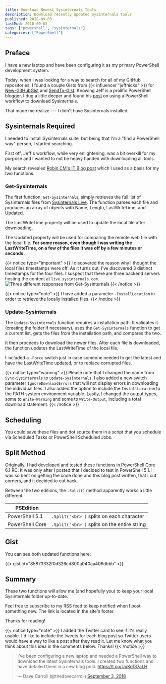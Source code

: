 ```yaml
---
title: Download Newest Sysinternals Tools
description: Download recently updated Sysinternals tools
published: 2018-09-03
lastMod: 2018-09-05
tags: ["powershell", "sysinternals"]
categories: ["PowerShell"]
---
```


## Preface

I have a new laptop and have been configuring it as my primary PowerShell development system.

Today, when I was looking for a way to search for all of my GitHub repositories, I found a couple Gists from
{{< influencer "jeffhicks" >}} for [New-GitHubGist](https://gist.github.com/jdhitsolutions/06cb62bf3eb4f0a1f7d82ed39b1e56ca) and
[SendTo-Gist](https://gist.github.com/jdhitsolutions/345a6b8e4c47440df5fb1dbcb987cb3e).
Knowing Jeff is a prolific PowerShell blogger, I dug a little deeper and found his
[post](http://jdhitsolutions.com/blog/powershell/4895/friday-fun-a-sysinternals-powershell-workflow/)
on using a PowerShell workflow to download Sysinternals.

That made me realize --- I didn't have Sysinternals installed.

## Sysinternals Required

I needed to install Sysinternals suite, but being that I'm a "find a PowerShell way" person, I started searching.

First off, Jeff's workflow, while very enlightening, was a bit overkill for my purpose and I wanted to not be heavy
handed with downloading all tools.

My search revealed
[Robin CM's IT Blog post](https://rcmtech.wordpress.com/2017/01/10/get-or-update-sysinternals-tools-with-powershell/)
which I used as a basis for my two functions.

### Get-Sysinternals

The first function, `Get-Sysinternals`, simply retrieves the full list of Sysinternals files from
[Sysinternals Live](https://live.sysinternals.com). The function parses each file and produces an array
of objects with Name, Length, LastWriteTime, and Updated.

The LastWriteTime property will be used to update the local file after downloading.

The Updated property will be used for comparing the remote web file with the local file.
__For some reason, even though I was writing the LastWriteTime, on a few of the files it was off by a few minutes or seconds.__

{{< notice type="important" >}}
I discovered the reason why I thought the local files timestamps were off.
As it turns out, I've discovered 3 distinct timestamps for the four files.
I suspect that there are three backend servers hosting the content at `live.sysinternals.com`.
![Three different responses from Get-Sysinternals](/images/get-sysinternals-discrepancy.png "Three different responses from Get-Sysinternals")
{{< /notice >}}

{{< notice type="note" >}}
I have added a parameter `-InstallLocation` in order to retrieve the locally installed files.
{{< /notice >}}

### Update-Sysinternals

The `Update-Sysinternals` function requires a installation path. It validates it (creating the folder if necessary), uses the
`Get-Sysinternals` function to get a current list, gets the files from the installation path, and compares the two.

It then proceeds to download the newer files. After each file is downloaded, the function updates the LastWriteTime of
the local file.

I included a `-Force` switch just in case someone needed to get the latest and have the LastWriteTime updated, or to replace
corrupted files.

{{< notice type="warning" >}}
Please note that I changed the name from `Sync-Sysinternals` to `Update-Sysinternals`.
I also added a new switch parameter `IgnoreDownloadErrors` that will not display errors in downloading the individual files.
I also added the option to include the `InstallLocation` to the PATH system environment variable.
Lastly, I changed the output types, some to `Write-Warning` and some to `Write-Output`, including a total download statement.
{{< /notice >}}

## Scheduling

You could save these files and dot source them in a script that you schedule via Scheduled Tasks or PowerShell Scheduled Jobs.

## Split Method

Originally, I had developed and tested these functions in PowerShell Core 6.1 RC.
It was only after I posted that I decided to test in PowerShell 5.1.
I was so bent on getting the code done and this blog post written, that I cut corners, and it decided to cut back.

Between the two editions, the `.Split()` method apparently works a little different.

|PSEdition | |
|-|-|
|PowerShell 5.1 | `.Split('<br>')` splits on each character |
|PowerShell Core | `.Split('<br>')` splits on the entire string |

## Gist

You can see both updated functions here:

{{< gist id="85873332f0d326cd800a040aa408dbbb" >}}

## Summary

These two functions will allow me (and hopefully you) to keep your local Sysinternals folder up-to-date.

Feel free to subscribe to my RSS feed to keep notified when I post something new. The link is located in the site's footer.

Thanks for reading!

{{< notice type="note" >}}
I added the Twitter card to see if it's really usable.
I'd like to include the tweets for each blog post so Twitter users would have a way to like a post after they read it.
Let me know what you think about this idea in the comments below.
Thanks!
{{< /notice >}}

<blockquote class="twitter-tweet" data-cards="hidden" data-lang="en"><p lang="en" dir="ltr">I&#39;ve been configuring a new laptop and needed a PowerShell way to download the latest Sysinternals tools. I created two functions and have detailed them in a new blog post. <a href="https://t.co/UuKo137aLH">https://t.co/UuKo137aLH</a></p>&mdash; Dave Carroll (@thedavecarroll) <a href="https://twitter.com/thedavecarroll/status/1036752418732756992?ref_src=twsrc%5Etfw">September 3, 2018</a></blockquote>
<script async src="https://platform.twitter.com/widgets.js" charset="utf-8"></script>
